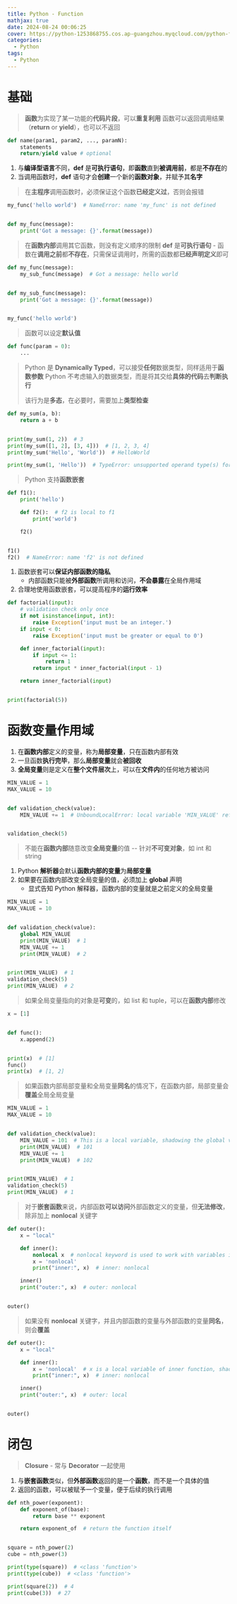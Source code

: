 ```yaml
---
title: Python - Function
mathjax: true
date: 2024-08-24 00:06:25
cover: https://python-1253868755.cos.ap-guangzhou.myqcloud.com/python-function.png
categories:
  - Python
tags:
  - Python
---
```


# 基础

> **函数**为实现了某一功能的**代码片段**，可以**重复利用**
> 函数可以返回调用结果（**return** or **yield**），也可以不返回

```python
def name(param1, param2, ..., paramN):
    statements
    return/yield value # optional
```

<!-- more -->

1. 与**编译型语言**不同，**def** 是**可执行语句**，即**函数**直到**被调用前**，都是**不存在**的
2. 当调用函数时，**def** 语句才会**创建**一个新的**函数对象**，并赋予其**名字**

> 在**主程序**调用函数时，必须保证这个函数**已经定义过**，否则会报错

```python
my_func('hello world')  # NameError: name 'my_func' is not defined


def my_func(message):
    print('Got a message: {}'.format(message))
```

> 在**函数内部**调用其它函数，则没有定义顺序的限制
> **def** 是**可执行语句** - 函数在**调用之前**都**不存在**，只需保证调用时，所需的函数都**已经声明定义**即可

```python
def my_func(message):
    my_sub_func(message)  # Got a message: hello world


def my_sub_func(message):
    print('Got a message: {}'.format(message))


my_func('hello world')
```

> 函数可以设定**默认值**

```python
def func(param = 0):
    ...
```

> Python 是 **Dynamically Typed**，可以接受**任何**数据类型，同样适用于**函数参数**
> Python 不考虑输入的数据类型，而是将其交给**具体的代码**去**判断执行**
>
> 该行为是**多态**，在必要时，需要加上**类型检查**

```python
def my_sum(a, b):
    return a + b


print(my_sum(1, 2))  # 3
print(my_sum([1, 2], [3, 4]))  # [1, 2, 3, 4]
print(my_sum('Hello', 'World'))  # HelloWorld

print(my_sum(1, 'Hello'))  # TypeError: unsupported operand type(s) for +: 'int' and 'str'
```

> Python 支持**函数嵌套**

```python
def f1():
    print('hello')

    def f2():  # f2 is local to f1
        print('world')

    f2()


f1()
f2()  # NameError: name 'f2' is not defined
```

1. 函数嵌套可以**保证内部函数的隐私**
   - 内部函数只能被**外部函数**所调用和访问，**不会暴露**在全局作用域
2. 合理地使用函数嵌套，可以提高程序的**运行效率**

```python
def factorial(input):
    # validation check only once
    if not isinstance(input, int):
        raise Exception('input must be an integer.')
    if input < 0:
        raise Exception('input must be greater or equal to 0')

    def inner_factorial(input):
        if input <= 1:
            return 1
        return input * inner_factorial(input - 1)

    return inner_factorial(input)


print(factorial(5))
```

# 函数变量作用域

1. 在**函数内部**定义的变量，称为**局部变量**，只在函数内部有效
2. 一旦函数**执行完毕**，那么**局部变量**就会**被回收**
3. **全局变量**则是定义在**整个文件层次**上，可以在**文件内**的任何地方被访问

```python
MIN_VALUE = 1
MAX_VALUE = 10


def validation_check(value):
    MIN_VALUE += 1  # UnboundLocalError: local variable 'MIN_VALUE' referenced before assignment


validation_check(5)
```

> 不能在**函数内部**随意改变**全局变量**的值 -- 针对**不可变对象**，如 int 和 string

1. Python **解析器**会默认**函数内部的变量**为**局部变量**
2. 如果要在函数内部改变全局变量的值，必须加上 **global** 声明
   - 显式告知 Python 解释器，函数内部的变量就是之前定义的全局变量

```python
MIN_VALUE = 1
MAX_VALUE = 10


def validation_check(value):
    global MIN_VALUE
    print(MIN_VALUE)  # 1
    MIN_VALUE += 1
    print(MIN_VALUE)  # 2


print(MIN_VALUE)  # 1
validation_check(5)
print(MIN_VALUE)  # 2
```

> 如果全局变量指向的对象是**可变**的，如 list 和 tuple，可以在**函数内部**修改

```python
x = [1]


def func():
    x.append(2)


print(x)  # [1]
func()
print(x)  # [1, 2]
```

> 如果函数内部局部变量和全局变量**同名**的情况下，在函数内部，局部变量会**覆盖**全局全局变量

```python
MIN_VALUE = 1
MAX_VALUE = 10


def validation_check(value):
    MIN_VALUE = 101  # This is a local variable, shadowing the global variable
    print(MIN_VALUE)  # 101
    MIN_VALUE += 1
    print(MIN_VALUE)  # 102


print(MIN_VALUE)  # 1
validation_check(5)
print(MIN_VALUE)  # 1
```

> 对于**嵌套函数**来说，内部函数**可以访问**外部函数定义的变量，但**无法修改**，除非加上 **nonlocal** 关键字

```python
def outer():
    x = "local"

    def inner():
        nonlocal x  # nonlocal keyword is used to work with variables inside nested functions, where the variable should not belong to the inner function.
        x = 'nonlocal'
        print("inner:", x)  # inner: nonlocal

    inner()
    print("outer:", x)  # outer: nonlocal


outer()
```

> 如果没有 **nonlocal** 关键字，并且内部函数的变量与外部函数的变量**同名**，则会**覆盖**

```python
def outer():
    x = "local"

    def inner():
        x = 'nonlocal'  # x is a local variable of inner function, shadowing the outer x
        print("inner:", x)  # inner: nonlocal

    inner()
    print("outer:", x)  # outer: local


outer()
```

# 闭包

> **Closure** - 常与 **Decorator** 一起使用

1. 与**嵌套函数**类似，但**外部函数**返回的是一个**函数**，而不是一个具体的值
2. 返回的函数，可以被赋予一个变量，便于后续的执行调用

```python
def nth_power(exponent):
    def exponent_of(base):
        return base ** exponent

    return exponent_of  # return the function itself


square = nth_power(2)
cube = nth_power(3)

print(type(square))  # <class 'function'>
print(type(cube))  # <class 'function'>

print(square(2))  # 4
print(cube(3))  # 27
```

